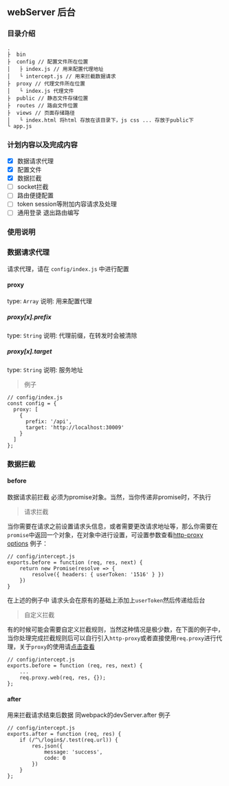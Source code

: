 ## webServer 后台

### 目录介绍
```
.
├  bin
├  config // 配置文件所在位置
│   ├ index.js // 用来配置代理地址
│   └ intercept.js // 用来拦截数据请求
├  proxy // 代理文件所在位置
│   └ index.js 代理文件
├  public // 静态文件存储位置
├  routes // 路由文件位置
├  views // 页面存储路径
│   └ index.html 将html 存放在该目录下，js css ... 存放于public下
└ app.js
```
### 计划内容以及完成内容
- [x] 数据请求代理
- [x] 配置文件
- [x] 数据拦截
- [ ] socket拦截
- [ ] 路由便捷配置
- [ ] token session等附加内容请求及处理
- [ ] 通用登录 退出路由编写

### 使用说明

### 数据请求代理

请求代理，请在 `config/index.js` 中进行配置
#### proxy
type: `Array`
说明: 用来配置代理

##### proxy[x].prefix
type: `String`
说明: 代理前缀，在转发时会被清除

##### proxy[x].target
type: `String`
说明: 服务地址

> 例子

```
// config/index.js
const config = {
  proxy: [
    {
      prefix: '/api',
      target: 'http://localhost:30009'
    }
  ]
};
```

### 数据拦截

#### before
数据请求前拦截 必须为promise对象。当然，当你传递非promise时，不执行

> 请求拦截

当你需要在请求之前设置请求头信息，或者需要更改请求地址等，那么你需要在`promise`中返回一个对象，在对象中进行设置，可设置参数查看[http-proxy options](https://github.com/nodejitsu/node-http-proxy#options)
例子：
```
// config/intercept.js
exports.before = function (req, res, next) {
	return new Promise(resolve => {
		resolve({ headers: { userToken: '1516' } })
	})
}
```
在上述的例子中 请求头会在原有的基础上添加上`userToken`然后传递给后台

> 自定义拦截

有的时候可能会需要自定义拦截规则，当然这种情况是极少数，在下面的例子中，当你处理完成拦截规则后可以自行引入`http-proxy`或者直接使用`req.proxy`进行代理，关于`proxy`的使用请[点击查看](https://github.com/nodejitsu/node-http-proxy)
```
// config/intercept.js
exports.before = function (req, res, next) {
	...
	req.proxy.web(req, res, {});
};
```

#### after
用来拦截请求结束后数据 同webpack的devServer.after
例子
```
// config/intercept.js
exports.after = function (req, res) {
	if (/^\/login$/.test(req.url)) {
		res.json({
			message: 'success',
			code: 0
		})
	}
};
```
